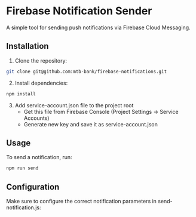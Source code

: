 # Firebase Notification Sender

A simple tool for sending push notifications via Firebase Cloud Messaging.

## Installation

1. Clone the repository:
```bash
git clone git@github.com:mtb-bank/firebase-notifications.git
```

2. Install dependencies:
```bash
npm install
```

3. Add service-account.json file to the project root
   - Get this file from Firebase Console (Project Settings -> Service Accounts)
   - Generate new key and save it as service-account.json

## Usage

To send a notification, run:

```bash
npm run send
```

## Configuration

Make sure to configure the correct notification parameters in send-notification.js: